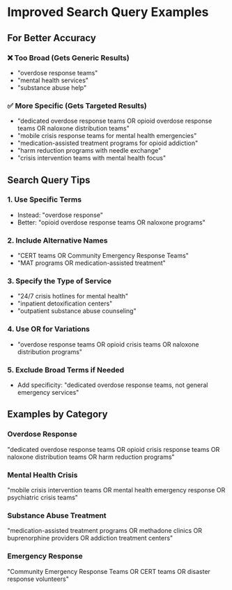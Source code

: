 # Improved Search Query Examples

## For Better Accuracy

### ❌ Too Broad (Gets Generic Results)
- "overdose response teams" 
- "mental health services"
- "substance abuse help"

### ✅ More Specific (Gets Targeted Results)
- "dedicated overdose response teams OR opioid overdose response teams OR naloxone distribution teams"
- "mobile crisis response teams for mental health emergencies"
- "medication-assisted treatment programs for opioid addiction"
- "harm reduction programs with needle exchange"
- "crisis intervention teams with mental health focus"

## Search Query Tips

### 1. Use Specific Terms
- Instead: "overdose response"
- Better: "opioid overdose response teams OR naloxone programs"

### 2. Include Alternative Names
- "CERT teams OR Community Emergency Response Teams"
- "MAT programs OR medication-assisted treatment"

### 3. Specify the Type of Service
- "24/7 crisis hotlines for mental health"
- "inpatient detoxification centers"
- "outpatient substance abuse counseling"

### 4. Use OR for Variations
- "overdose response teams OR opioid crisis teams OR naloxone distribution programs"

### 5. Exclude Broad Terms if Needed
- Add specificity: "dedicated overdose response teams, not general emergency services"

## Examples by Category

### Overdose Response
"dedicated overdose response teams OR opioid crisis response teams OR naloxone distribution teams OR harm reduction programs"

### Mental Health Crisis
"mobile crisis intervention teams OR mental health emergency response OR psychiatric crisis teams"

### Substance Abuse Treatment
"medication-assisted treatment programs OR methadone clinics OR buprenorphine providers OR addiction treatment centers"

### Emergency Response
"Community Emergency Response Teams OR CERT teams OR disaster response volunteers"
